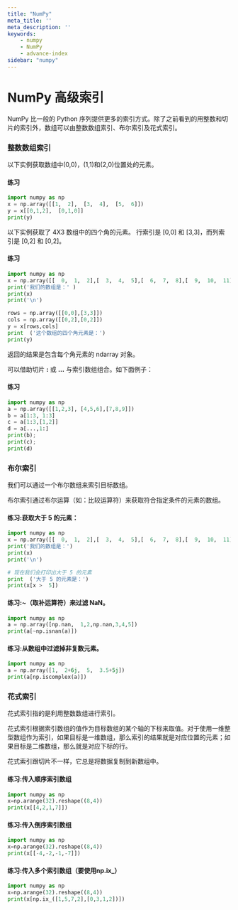 ```yaml
---
title: "NumPy"
meta_title: ''
meta_description: ''
keywords: 
    - numpy
    - NumPy
    - advance-index
sidebar: "numpy"
---
```

# NumPy 高级索引

NumPy 比一般的 Python 序列提供更多的索引方式。除了之前看到的用整数和切片的索引外，数组可以由整数数组索引、布尔索引及花式索引。

### 整数数组索引

以下实例获取数组中(0,0)，(1,1)和(2,0)位置处的元素。

#### 练习
```python
import numpy as np   
x = np.array([[1,  2],  [3,  4],  [5,  6]])  
y = x[[0,1,2],  [0,1,0]]
print(y)
```

以下实例获取了 4X3 数组中的四个角的元素。 行索引是 [0,0] 和 [3,3]，而列索引是 [0,2] 和 [0,2]。

#### 练习
```python
import numpy as np   
x = np.array([[  0,  1,  2],[  3,  4,  5],[  6,  7,  8],[  9,  10,  11]])   
print('我们的数组是：' ) 
print(x) 
print('\n') 

rows = np.array([[0,0],[3,3]]) 
cols = np.array([[0,2],[0,2]])
y = x[rows,cols]  
print  ('这个数组的四个角元素是：') 
print(y)
```
返回的结果是包含每个角元素的 ndarray 对象。

可以借助切片 **:** 或 **…** 与索引数组组合。如下面例子：

#### 练习
```python
import numpy as np  
a = np.array([[1,2,3], [4,5,6],[7,8,9]]) 
b = a[1:3, 1:3] 
c = a[1:3,[1,2]] 
d = a[...,1:] 
print(b); 
print(c); 
print(d)
```

### 布尔索引

我们可以通过一个布尔数组来索引目标数组。

布尔索引通过布尔运算（如：比较运算符）来获取符合指定条件的元素的数组。

#### 练习:获取大于 5 的元素：
```python
import numpy as np   
x = np.array([[  0,  1,  2],[  3,  4,  5],[  6,  7,  8],[  9,  10,  11]])   
print('我们的数组是：') 
print(x)
print('\n') 

# 现在我们会打印出大于 5 的元素
print  ('大于 5 的元素是：') 
print(x[x >  5])
```

#### 练习:**~**（取补运算符）来过滤 NaN。
```python
import numpy as np
a = np.array([np.nan,  1,2,np.nan,3,4,5])
print(a[~np.isnan(a)])
```

#### 练习:从数组中过滤掉非复数元素。
```python
import numpy as np
a = np.array([1,  2+6j,  5,  3.5+5j])
print(a[np.iscomplex(a)])
```

### 花式索引

花式索引指的是利用整数数组进行索引。

花式索引根据索引数组的值作为目标数组的某个轴的下标来取值。对于使用一维整型数组作为索引，如果目标是一维数组，那么索引的结果就是对应位置的元素；如果目标是二维数组，那么就是对应下标的行。

花式索引跟切片不一样，它总是将数据复制到新数组中。

#### 练习:传入顺序索引数组
```python
import numpy as np
x=np.arange(32).reshape((8,4))
print(x[[4,2,1,7]])
```

#### 练习:传入倒序索引数组
```python
import numpy as np   
x=np.arange(32).reshape((8,4)) 
print(x[[-4,-2,-1,-7]])
```

#### 练习:传入多个索引数组（要使用np.ix_）
```python
import numpy as np   
x=np.arange(32).reshape((8,4)) 
print(x[np.ix_([1,5,7,2],[0,3,1,2])])
```
<code class=backend-type backend-type=free></code>
<code class=gatsby-kernelname data-language=python></code>
<script type="text/javascript" src="https://cdn.freeaihub.com/asset/js/cell.js"></script>
